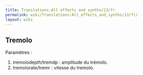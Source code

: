 ```yaml
---
title: Translations:All effects and synths/13/fr
permalink: wiki/Translations:All_effects_and_synths/13/fr/
layout: wiki
---
```


## Tremolo

Paramètres :

1.  tremolodepth/tremdp : amplitude du trémolo.
2.  tremolorate/tremr : vitesse du tremolo.
